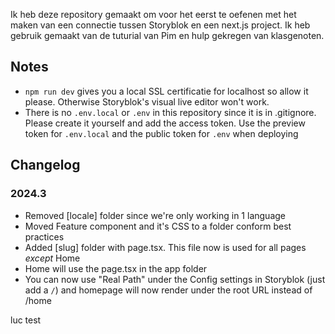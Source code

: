Ik heb deze repository gemaakt om voor het eerst te oefenen met het maken van een connectie tussen Storyblok en een next.js project. Ik heb gebruik gemaakt van de tuturial van Pim en hulp gekregen van klasgenoten.

## Notes
* `npm run dev` gives you a local SSL certificatie for localhost so allow it please. Otherwise Storyblok's visual live editor won't work.
* There is no `.env.local` or `.env` in this repository since it is in .gitignore. Please create it yourself and add the access token. Use the preview token for `.env.local` and the public token for `.env` when deploying 

## Changelog

### 2024.3
- Removed [locale] folder since we're only working in 1 language
- Moved Feature component and it's CSS to a folder conform best practices
- Added [slug] folder with page.tsx. This file now is used for all pages _except_ Home
- Home will use the page.tsx in the app folder
- You can now use "Real Path" under the Config settings in Storyblok (just add a `/`) and homepage will now render under the root URL instead of /home

luc test
